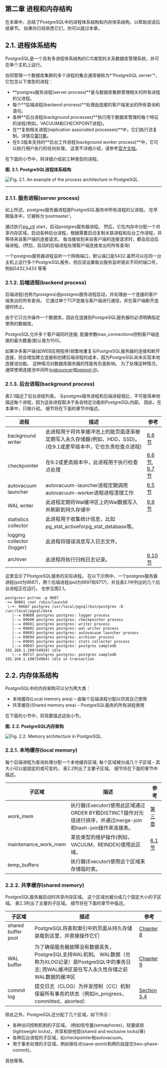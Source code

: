 ## 第二章 进程和内存结构

在本章中，总结了PostgreSQL中的进程体系结构和内存体系结构，以帮助阅读后续章节。 如果你已经熟悉它们，你可以跳过本章。

## 2.1. 进程体系结构 

PostgreSQL是一个具有多进程体系结构的C/S类型的关系数据库管理系统，并可在单个主机上运行。

协同管理一个数据库集群的多个进程的集合通常被称为*'PostgreSQL server'*，它包含以下类型的进程：

- **postgres服务进程(server process)**是与数据库集群管理相关的所有进程的父进程。
- 每个**后端进程(backend process)**处理由连接的客户端发出的所有查询和语句。
- 各种**后台进程(background processes)**执行用于数据库管理的每个特征的进程(例如，VACUUM和CHECKPOINT进程)。
- 在**复制相关进程(replication associated processes)**中，它们执行流复制。详情见[第11章](ch11.md)。 
- 在9.3版本支持的**后台工作进程(background worker process)**中，它可以执行用户执行的任何处理。 这里不详细介绍，请参考[官方文档](http://www.postgresql.org/docs/current/static/bgworker.html)。

在下面的小节中，将详细介绍前三种类型的进程。

**图. 2.1. PostgreSQL进程体系结构**

![Fig. 2.1. An example of the process architecture in PostgreSQL.](imgs/ch2/fig-2-01.png)

------

### 2.1.1. 服务进程(server process) 

如上所述，postgres服务器进程是PostgreSQL服务中所有进程的父进程。 在早期版本中，它被称为‘postmaster’。

通过执行[pg_ctl](http://www.postgresql.org/docs/current/static/app-pg-ctl.html) start，启动postgres服务器进程。 然后，它在内存中分配一个共享内存区域，启动各种后台进程，根据需要启动复制关联进程和后台工作进程，并等待来自客户端的连接请求。 每当接收到来自客户端的连接请求时，都会启动后端进程。(然后，启动的后端进程处理客户端连接发出的所有查询)

一个postgres服务器进程监听一个网络端口，默认端口是5432.虽然可以在同一台主机上运行多个PostgreSQL服务，但应该设置每台服务监听彼此不同的端口号，例如5432,5433 等等

### 2.1.2. 后端进程(backend process)

后端进程(也称为*postgres*)由postgres服务进程启动，并处理由一个连接的客户端发出的所有查询。 它通过单个TCP连接与客户端进行通信，并在客户端断开连接时终止。

由于它只允许操作一个数据库，因此在连接到PostgreSQL服务器时必须明确指定使用的数据库。

PostgreSQL允许多个客户端同时连接; 配置参数max_connections控制客户端连接的最大数量(默认值为100)。

如果许多客户端(如WEB应用程序)频繁地重复与PostgreSQL服务器的连接和断开连接，则会增加建立连接和创建后端进程的成本，因为PostgreSQL尚未实现本地连接池功能。 这种情况对数据库服务器的性能有负面影响。 为了处理这种情况，通常使用连接池中间件([pgbouncer](https://pgbouncer.github.io/)或[pgpool-II](http://www.pgpool.net/mediawiki/index.php/Main_Page))。

### 2.1.3. 后台进程(background process)

表2.1描述了后台进程列表。 与postgres服务进程和后端进程相比，不可能简单地描述每个进程，因为这些进程取决于各自特定功能和PostgreSQL内部。 因此，在本章中，只做介绍。 细节将在下面的章节中描述。

| 进程                       | 描述                                                         | 参考                                                         |
| -------------------------- | ------------------------------------------------------------ | ------------------------------------------------------------ |
| background writer          | 此进程用于将共享缓冲池上的脏页面逐渐被定期写入永久存储器(例如，HDD，SSD)。 (在9.1或更早版本中，它也负责检查点进程) | [8.6 节](http://www.interdb.jp/pg/pgsql08.html#_8.6.)        |
| checkpointer               | 在9.2或更高版本中，此进程用于执行检查点处理                  | [8.6 节](http://www.interdb.jp/pg/pgsql08.html#_8.6.), [9.7 节](http://www.interdb.jp/pg/pgsql09.html#_9.7.) |
| autovacuum launcher        | autovacuum-launcher进程定期调用autovacuum-worker进程进程清理工作 | [6.5 节](http://www.interdb.jp/pg/pgsql06.html#_6.5.)        |
| WAL writer                 | 此进程定期将Wal缓冲区上的Wal数据写入并刷新到持久存储中       | [9.9 节](http://www.interdb.jp/pg/pgsql09.html#_9.9.)        |
| statistics collector       | 此进程用于收集统计信息，比如pg_stat_activeforpg_stat_database等。 |                                                              |
| logging collector (logger) | 此进程将错误消息写入日志文件。                               |                                                              |
| archiver                   | 此进程将执行归档日志记录。                                   | [9.10 节](http://www.interdb.jp/pg/pgsql09.html#_9.10.)      |

这里显示了PostgreSQL服务的实际进程。 在以下示例中，一个postgres服务器进程(pid为9687)，两个后端进程(pid为9697和9717)，并且表2.1中列出的几个后台进程正在运行。 也参见图2.1。

```shell
postgres> pstree -p 9687
-+= 00001 root /sbin/launchd
 \-+- 09687 postgres /usr/local/pgsql/bin/postgres -D /usr/local/pgsql/data
   |--= 09688 postgres postgres: logger process     
   |--= 09690 postgres postgres: checkpointer process     
   |--= 09691 postgres postgres: writer process     
   |--= 09692 postgres postgres: wal writer process     
   |--= 09693 postgres postgres: autovacuum launcher process     
   |--= 09694 postgres postgres: archiver process     
   |--= 09695 postgres postgres: stats collector process     
   |--= 09697 postgres postgres: postgres sampledb 192.168.1.100(54924) idle  
   \--= 09717 postgres postgres: postgres sampledb 192.168.1.100(54964) idle in transaction  
```

## 2.2. 内存体系结构 

PostgreSQL中的内存架构可以分为两大类：

- 本地缓存(Local memory area) – 由每个后端进程分配以供其自己使用
- 共享缓存(Shared memory area) – PostgreSQL服务的所有进程使用

在下面的小节中，将简要描述这些小节。

**图. 2.2. PostgreSQL内存架构**

![Fig. 2.2. Memory architecture in PostgreSQL.](imgs/ch2/fig-2-02.png)

### 2.2.1. 本地缓存(local memory)

每个后端进程为查询处理分配一个本地缓存区域; 每个区域被分成几个子区域 - 其大小可以是固定的或可变的。 表2.2列出了主要子区域。 细节将在下面的章节中描述。

| 子区域               | 描述                                                         | 参考                                                  |
| -------------------- | ------------------------------------------------------------ | ----------------------------------------------------- |
| work_mem             | 执行器(Executor)使用此区域通过ORDER BY和DISTINCT操作对元组进行排序，并通过merge-join和hash-join操作来连接表。 | [第三章](http://www.interdb.jp/pg/pgsql03.html)       |
| maintenance_work_mem | 某些类型的维护操作(例如，VACUUM，REINDEX)使用此区域。        | [6.1 节](http://www.interdb.jp/pg/pgsql06.html#_6.1.) |
| temp_buffers         | 执行器(Executor)使用这个区域来存储临时表。                   |                                                       |

### 2.2.2. 共享缓存(shared memory)

PostgreSQL服务器启动时共享内存区域。 这个区域也被分成几个固定大小的子区域。 表2.3列出了主要的子区域。 细节将在下面的章节中描述。

| 子区域             | 描述                                                         | 参考                                                       |
| ------------------ | ------------------------------------------------------------ | ---------------------------------------------------------- |
| shared buffer pool | PostgreSQL将表和索引中的页面从持久存储装载到这里，并直接操作它们 | [Chapter 8](http://www.interdb.jp/pg/pgsql08.html)         |
| WAL buffer         | 为了确保服务器故障没有数据丢失，PostgreSQL支持WAL机制。 WAL数据（也称为XLOG记录）是PostgreSQL中的事务日志; 而WAL缓冲区是在写入永久性存储之前WAL数据的缓冲区 | [Chapter 9](http://www.interdb.jp/pg/pgsql09.html)         |
| commit log         | 提交日志（CLOG）为并发控制（CC）机制保留所有事务的状态（例如in_progress，committed，aborted） | [Section 5.4](http://www.interdb.jp/pg/pgsql05.html#_5.4.) |

除此之外，PostgreSQL还分配了几个区域，如下所示：

- 各种访问控制机制的子区域。 (例如信号量(semaphores)，轻量级锁(lightweight locks)，共享和排他锁(shared and exclusive locks)等)
- 各种后台进程的子区域，如checkpointer和autovacuum。
- 用于事务处理的子区域，例如保存点(save-point)和两阶段提交(two-phase-commit)。

其他等等。
